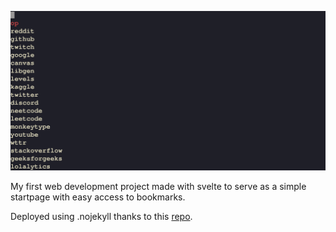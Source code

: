 ![preview](preview.png)

My first web development project made with svelte to serve as a simple startpage with easy access to bookmarks.

Deployed using .nojekyll thanks to this [repo](https://github.com/metonym/sveltekit-gh-pages).
